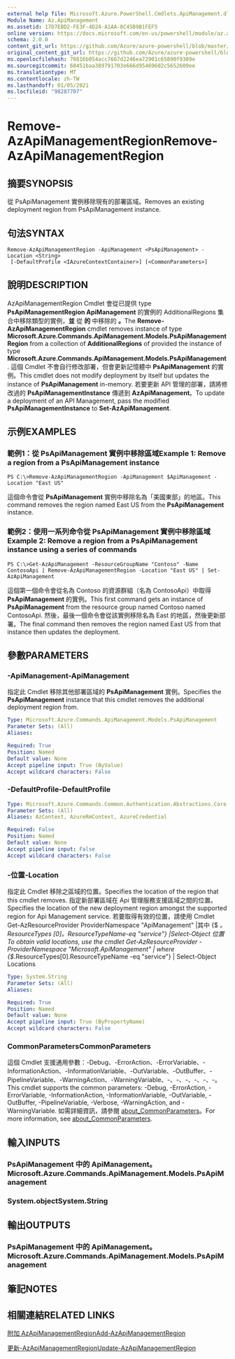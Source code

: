 ```yaml
---
external help file: Microsoft.Azure.PowerShell.Cmdlets.ApiManagement.dll-Help.xml
Module Name: Az.ApiManagement
ms.assetid: 17D7EBD2-FE3F-4D24-A1AA-8C45B9B1FEF5
online version: https://docs.microsoft.com/en-us/powershell/module/az.apimanagement/remove-azapimanagementregion
schema: 2.0.0
content_git_url: https://github.com/Azure/azure-powershell/blob/master/src/ApiManagement/ApiManagement/help/Remove-AzApiManagementRegion.md
original_content_git_url: https://github.com/Azure/azure-powershell/blob/master/src/ApiManagement/ApiManagement/help/Remove-AzApiManagementRegion.md
ms.openlocfilehash: 70816b054acc7667d2246ea72901c65890f9389e
ms.sourcegitcommit: 68451baa389791703e666d95469602c5652609ee
ms.translationtype: MT
ms.contentlocale: zh-TW
ms.lasthandoff: 01/05/2021
ms.locfileid: "98287707"
---
```

# <span data-ttu-id="2d834-101">Remove-AzApiManagementRegion</span><span class="sxs-lookup"><span data-stu-id="2d834-101">Remove-AzApiManagementRegion</span></span>

## <span data-ttu-id="2d834-102">摘要</span><span class="sxs-lookup"><span data-stu-id="2d834-102">SYNOPSIS</span></span>
<span data-ttu-id="2d834-103">從 PsApiManagement 實例移除現有的部署區域。</span><span class="sxs-lookup"><span data-stu-id="2d834-103">Removes an existing deployment region from PsApiManagement instance.</span></span>

## <span data-ttu-id="2d834-104">句法</span><span class="sxs-lookup"><span data-stu-id="2d834-104">SYNTAX</span></span>

```
Remove-AzApiManagementRegion -ApiManagement <PsApiManagement> -Location <String>
 [-DefaultProfile <IAzureContextContainer>] [<CommonParameters>]
```

## <span data-ttu-id="2d834-105">說明</span><span class="sxs-lookup"><span data-stu-id="2d834-105">DESCRIPTION</span></span>
<span data-ttu-id="2d834-106">AzApiManagementRegion Cmdlet 會從已提供 type **PsApiManagementRegion ApiManagement** 的實例的 AdditionalRegions 集合中移除類型的實例，**並** 從 **的** 中移除的 **。**</span><span class="sxs-lookup"><span data-stu-id="2d834-106">The **Remove-AzApiManagementRegion** cmdlet removes instance of type **Microsoft.Azure.Commands.ApiManagement.Models.PsApiManagementRegion** from a collection of **AdditionalRegions** of provided the instance of type **Microsoft.Azure.Commands.ApiManagement.Models.PsApiManagement**.</span></span>
<span data-ttu-id="2d834-107">這個 Cmdlet 不會自行修改部署，但會更新記憶體中 **PsApiManagement** 的實例。</span><span class="sxs-lookup"><span data-stu-id="2d834-107">This cmdlet does not modify deployment by itself but updates the instance of **PsApiManagement** in-memory.</span></span>
<span data-ttu-id="2d834-108">若要更新 API 管理的部署，請將修改過的 **PsApiManagementInstance** 傳遞到 **AzApiManagement**。</span><span class="sxs-lookup"><span data-stu-id="2d834-108">To update a deployment of an API Management, pass the modified **PsApiManagementInstance** to **Set-AzApiManagement**.</span></span>

## <span data-ttu-id="2d834-109">示例</span><span class="sxs-lookup"><span data-stu-id="2d834-109">EXAMPLES</span></span>

### <span data-ttu-id="2d834-110">範例1：從 PsApiManagement 實例中移除區域</span><span class="sxs-lookup"><span data-stu-id="2d834-110">Example 1: Remove a region from a PsApiManagement instance</span></span>
```
PS C:\>Remove-AzApiManagementRegion -ApiManagement $ApiManagement -Location "East US"
```

<span data-ttu-id="2d834-111">這個命令會從 **PsApiManagement** 實例中移除名為「美國東部」的地區。</span><span class="sxs-lookup"><span data-stu-id="2d834-111">This command removes the region named East US from the **PsApiManagement** instance.</span></span>

### <span data-ttu-id="2d834-112">範例2：使用一系列命令從 PsApiManagement 實例中移除區域</span><span class="sxs-lookup"><span data-stu-id="2d834-112">Example 2: Remove a region from a PsApiManagement instance using a series of commands</span></span>
```
PS C:\>Get-AzApiManagement -ResourceGroupName "Contoso" -Name ContosoApi | Remove-AzApiManagementRegion -Location "East US" | Set-AzApiManagement
```

<span data-ttu-id="2d834-113">這個第一個命令會從名為 Contoso 的資源群組（名為 ContosoApi）中取得 **PsApiManagement** 的實例。</span><span class="sxs-lookup"><span data-stu-id="2d834-113">This first command gets an instance of **PsApiManagement** from the resource group named Contoso named ContosoApi.</span></span>
<span data-ttu-id="2d834-114">然後，最後一個命令會從該實例移除名為 East 的地區，然後更新部署。</span><span class="sxs-lookup"><span data-stu-id="2d834-114">The final command then removes the region named East US from that instance then updates the deployment.</span></span>

## <span data-ttu-id="2d834-115">參數</span><span class="sxs-lookup"><span data-stu-id="2d834-115">PARAMETERS</span></span>

### <span data-ttu-id="2d834-116">-ApiManagement</span><span class="sxs-lookup"><span data-stu-id="2d834-116">-ApiManagement</span></span>
<span data-ttu-id="2d834-117">指定此 Cmdlet 移除其他部署區域的 **PsApiManagement** 實例。</span><span class="sxs-lookup"><span data-stu-id="2d834-117">Specifies the **PsApiManagement** instance that this cmdlet removes the additional deployment region from.</span></span>

```yaml
Type: Microsoft.Azure.Commands.ApiManagement.Models.PsApiManagement
Parameter Sets: (All)
Aliases:

Required: True
Position: Named
Default value: None
Accept pipeline input: True (ByValue)
Accept wildcard characters: False
```

### <span data-ttu-id="2d834-118">-DefaultProfile</span><span class="sxs-lookup"><span data-stu-id="2d834-118">-DefaultProfile</span></span>

```yaml
Type: Microsoft.Azure.Commands.Common.Authentication.Abstractions.Core.IAzureContextContainer
Parameter Sets: (All)
Aliases: AzContext, AzureRmContext, AzureCredential

Required: False
Position: Named
Default value: None
Accept pipeline input: False
Accept wildcard characters: False
```

### <span data-ttu-id="2d834-119">-位置</span><span class="sxs-lookup"><span data-stu-id="2d834-119">-Location</span></span>
<span data-ttu-id="2d834-120">指定此 Cmdlet 移除之區域的位置。</span><span class="sxs-lookup"><span data-stu-id="2d834-120">Specifies the location of the region that this cmdlet removes.</span></span>
<span data-ttu-id="2d834-121">指定新部署區域在 Api 管理服務支援區域之間的位置。</span><span class="sxs-lookup"><span data-stu-id="2d834-121">Specifies the location of the new deployment region amongst the supported region for Api Management service.</span></span>
<span data-ttu-id="2d834-122">若要取得有效的位置，請使用 Cmdlet Get-AzResourceProvider ProviderNamespace "ApiManagement" |其中 {$ _。ResourceTypes [0]。ResourceTypeName-eq "service"} |Select-Object 位置</span><span class="sxs-lookup"><span data-stu-id="2d834-122">To obtain valid locations, use the cmdlet Get-AzResourceProvider -ProviderNamespace "Microsoft.ApiManagement" | where {$_.ResourceTypes[0].ResourceTypeName -eq "service"} | Select-Object Locations</span></span>

```yaml
Type: System.String
Parameter Sets: (All)
Aliases:

Required: True
Position: Named
Default value: None
Accept pipeline input: True (ByPropertyName)
Accept wildcard characters: False
```

### <span data-ttu-id="2d834-123">CommonParameters</span><span class="sxs-lookup"><span data-stu-id="2d834-123">CommonParameters</span></span>
<span data-ttu-id="2d834-124">這個 Cmdlet 支援通用參數：-Debug、-ErrorAction、-ErrorVariable、-InformationAction、-InformationVariable、-OutVariable、-OutBuffer、-PipelineVariable、-WarningAction、-WarningVariable、-、-、-、-、-、-。</span><span class="sxs-lookup"><span data-stu-id="2d834-124">This cmdlet supports the common parameters: -Debug, -ErrorAction, -ErrorVariable, -InformationAction, -InformationVariable, -OutVariable, -OutBuffer, -PipelineVariable, -Verbose, -WarningAction, and -WarningVariable.</span></span> <span data-ttu-id="2d834-125">如需詳細資訊，請參閱 [about_CommonParameters](http://go.microsoft.com/fwlink/?LinkID=113216)。</span><span class="sxs-lookup"><span data-stu-id="2d834-125">For more information, see [about_CommonParameters](http://go.microsoft.com/fwlink/?LinkID=113216).</span></span>

## <span data-ttu-id="2d834-126">輸入</span><span class="sxs-lookup"><span data-stu-id="2d834-126">INPUTS</span></span>

### <span data-ttu-id="2d834-127">PsApiManagement 中的 ApiManagement。</span><span class="sxs-lookup"><span data-stu-id="2d834-127">Microsoft.Azure.Commands.ApiManagement.Models.PsApiManagement</span></span>

### <span data-ttu-id="2d834-128">System.object</span><span class="sxs-lookup"><span data-stu-id="2d834-128">System.String</span></span>

## <span data-ttu-id="2d834-129">輸出</span><span class="sxs-lookup"><span data-stu-id="2d834-129">OUTPUTS</span></span>

### <span data-ttu-id="2d834-130">PsApiManagement 中的 ApiManagement。</span><span class="sxs-lookup"><span data-stu-id="2d834-130">Microsoft.Azure.Commands.ApiManagement.Models.PsApiManagement</span></span>

## <span data-ttu-id="2d834-131">筆記</span><span class="sxs-lookup"><span data-stu-id="2d834-131">NOTES</span></span>

## <span data-ttu-id="2d834-132">相關連結</span><span class="sxs-lookup"><span data-stu-id="2d834-132">RELATED LINKS</span></span>

[<span data-ttu-id="2d834-133">附加 AzApiManagementRegion</span><span class="sxs-lookup"><span data-stu-id="2d834-133">Add-AzApiManagementRegion</span></span>](./Add-AzApiManagementRegion.md)

[<span data-ttu-id="2d834-134">更新-AzApiManagementRegion</span><span class="sxs-lookup"><span data-stu-id="2d834-134">Update-AzApiManagementRegion</span></span>](./Update-AzApiManagementRegion.md)


